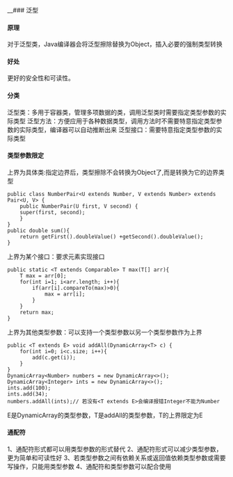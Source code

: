 __### 泛型
#### 原理
对于泛型类，Java编译器会将泛型擦除替换为Object，插入必要的强制类型转换

#### 好处
更好的安全性和可读性。

#### 分类
泛型类：多用于容器类，管理多项数据的类，调用泛型类时需要指定类型参数的实际类型
泛型方法：方便应用于各种数据类型，调用方法时不需要特意指定类型参数的实际类型，编译器可以自动推断出来
泛型接口：需要特意指定类型参数的实际类型

#### 类型参数限定
上界为具体类:指定边界后，类型擦除不会转换为Object了,而是转换为它的边界类型
```
public class NumberPair<U extends Number, V extends Number> extends Pair<U, V> {
    public NumberPair(U first, V second) {
    super(first, second);
    }
}
public double sum(){
    return getFirst().doubleValue() +getSecond().doubleValue();
}
```

上界为某个接口：要求元素实现接口
```
public static <T extends Comparable> T max(T[] arr){
    T max = arr[0];
    for(int i=1; i<arr.length; i++){
        if(arr[i].compareTo(max)>0){
            max = arr[i];
        }
    }
    return max;
}
```

上界为其他类型参数：可以支持一个类型参数以另一个类型参数作为上界
```
public <T extends E> void addAll(DynamicArray<T> c) {
    for(int i=0; i<c.size; i++){
        add(c.get(i));
    }
}
DynamicArray<Number> numbers = new DynamicArray<>();
DynamicArray<Integer> ints = new DynamicArray<>();
ints.add(100);
ints.add(34);
numbers.addAll(ints);// 若没有<T extends E>会编译报错Integer不能为Number
```
E是DynamicArray的类型参数，T是addAll的类型参数，T的上界限定为E

#### 通配符
1、通配符形式都可以用类型参数的形式替代
2、通配符形式可以减少类型参数，更为简单和可读性好
3、若类型参数之间有依赖关系或返回值依赖类型参数或需要写操作，只能用类型参数
4、通配符和类型参数可以配合使用